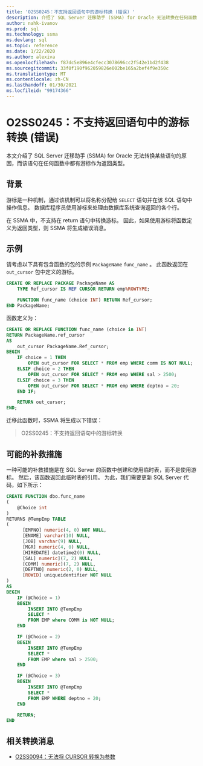 ```yaml
---
title: 'O2SS0245：不支持返回语句中的游标转换 (错误) '
description: 介绍了 SQL Server 迁移助手 (SSMA) for Oracle 无法转换在任何函数错误消息 O2SS0245 中具有光标作为返回类型的某些语句的原因。
author: nahk-ivanov
ms.prod: sql
ms.technology: ssma
ms.devlang: sql
ms.topic: reference
ms.date: 1/22/2020
ms.author: alexiva
ms.openlocfilehash: f87dc5e896e4cfecc3078696cc2f542e1bd2f438
ms.sourcegitcommit: 33f0f190f962059826e002be165a2bef4f9e350c
ms.translationtype: MT
ms.contentlocale: zh-CN
ms.lasthandoff: 01/30/2021
ms.locfileid: "99174366"
---
```

# <a name="o2ss0245-cursor-conversion-in-return-statements-not-supported-error"></a>O2SS0245：不支持返回语句中的游标转换 (错误) 

本文介绍了 SQL Server 迁移助手 (SSMA) for Oracle 无法转换某些语句的原因，而该语句在任何函数中都有游标作为返回类型。

## <a name="background"></a>背景

游标是一种机制，通过该机制可以将名称分配给 `SELECT` 语句并在该 SQL 语句中操作信息。 数据库程序员使用游标来处理由数据库系统查询返回的各个行。

在 SSMA 中，不支持在 return 语句中转换游标。 因此，如果使用游标将函数定义为返回类型，则 SSMA 将生成错误消息。

## <a name="example"></a>示例

请考虑以下具有包含函数的包的示例 `PackageName` `func_name` 。 此函数返回在 `out_cursor` 包中定义的游标。

```sql
CREATE OR REPLACE PACKAGE PackageName AS
    TYPE Ref_cursor IS REF CURSOR RETURN emp%ROWTYPE;

    FUNCTION func_name (choice INT) RETURN Ref_cursor;
END PackageName;
```

函数定义为：

```sql
CREATE OR REPLACE FUNCTION func_name (choice in INT)
RETURN PackageName.ref_cursor
AS
    out_cursor PackageName.Ref_cursor;
BEGIN
    IF choice = 1 THEN
        OPEN out_cursor FOR SELECT * FROM emp WHERE comm IS NOT NULL;
    ELSIF choice = 2 THEN
        OPEN out_cursor FOR SELECT * FROM emp WHERE sal > 2500;
    ELSIF choice = 3 THEN
        OPEN out_cursor FOR SELECT * FROM emp WHERE deptno = 20;
    END IF;

    RETURN out_cursor;
END;
```

迁移此函数时，SSMA 将生成以下错误：

> O2SS0245：不支持返回语句中的游标转换

## <a name="possible-remedies"></a>可能的补救措施

一种可能的补救措施是在 SQL Server 的函数中创建和使用临时表，而不是使用游标。 然后，该函数返回此临时表的引用。 为此，我们需要更新 SQL Server 代码，如下所示：

```sql
CREATE FUNCTION dbo.func_name
(
    @Choice int
)
RETURNS @TempEmp TABLE
(
      [EMPNO] numeric(4, 0) NOT NULL,
      [ENAME] varchar(10) NULL,
      [JOB] varchar(9) NULL,
      [MGR] numeric(4, 0) NULL,
      [HIREDATE] datetime2(0) NULL,
      [SAL] numeric](7, 2) NULL,
      [COMM] numeric](7, 2) NULL,
      [DEPTNO] numeric(2, 0) NULL,
      [ROWID] uniqueidentifier NOT NULL
)
AS
BEGIN
    IF (@Choice = 1)
    BEGIN
        INSERT INTO @TempEmp
        SELECT *
        FROM EMP where COMM is NOT NULL;
    END

    IF (@Choice = 2)
    BEGIN
        INSERT INTO @TempEmp
        SELECT *
        FROM EMP where sal > 2500;
    END

    IF (@Choice = 3)
    BEGIN
        INSERT INTO @TempEmp
        SELECT *
        FROM EMP WHERE deptno = 20;
    END

    RETURN;
END
```

## <a name="related-conversion-messages"></a>相关转换消息

* [O2SS0094：无法将 CURSOR 转换为参数](o2ss0094.md)
